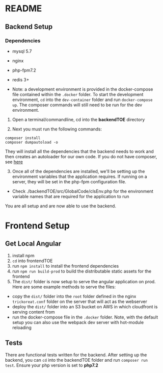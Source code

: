 # README

## Backend Setup

### Dependencies
* mysql 5.7
* nginx
* php-fpm7.2
* redis 3+

* Note: a development environment is provided in the docker-compose file contained within the `.docker` folder. To start the development environment, `cd` into the `dev-container` folder and run `docker-compose up`. The composer commands will still need to be run for the dev environment.

1. Open a terminal/commandline, cd into the **backendTOE** directory

2. Next you must run the following commands:

```
composer install
composer dumpautoload -o
```
    
They will install all the dependencies that the backend needs to work and then creates an autoloader for our own code. If you do not have composer, see [here](https://getcomposer.org/)

3. Once all of the dependencies are installed, we'll be setting up the environment variables that the application requires. If running on a server, they will be set in the php-fpm configuration file.
* Check ./backendTOE/src/GlobalCode/clsEnv.php for the environment variable names that are required for the application to run

You are all setup and are now able to use the backend.

# Frontend Setup

## Get Local Angular

1. install npm
2. `cd` into frontendTOE
3. run `npm install` to install the frontend dependencies
4. run `npm run build-prod` to build the distributable static assets for the frontend
5. The `dist/` folder is now setup to serve the angular application on prod. Here are some example methods to serve the files:
* copy the `dist/` folder into the `root` folder defined in the nginx `trickoreat.conf` folder on the server that will act as the webserver 
* deploy the `dist/` folder into an S3 bucket on AWS in which cloudfront is serving content from
* run the docker-compose file in the `.docker` folder. Note, with the default setup you can also use the webpack dev server with hot-module reloading

## Tests
There are functional tests written for the backend. After setting up the backend, you can `cd` into the backendTOE folder and run `composer run test`. Ensure your php version is set to **php7.2**     